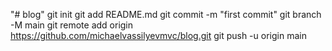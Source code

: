 "# blog"  git init git add README.md git commit -m "first commit" git branch -M main git remote add origin https://github.com/michaelvassilyevmvc/blog.git git push -u origin main
